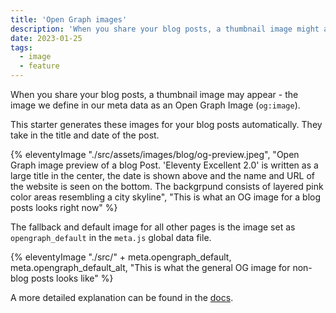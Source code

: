 ```yaml
---
title: 'Open Graph images'
description: 'When you share your blog posts, a thumbnail image might appear. This starter generates these images for your blog posts automatically.'
date: 2023-01-25
tags:
  - image
  - feature
---
```


When you share your blog posts, a thumbnail image may appear - the image we define in our meta data as an Open Graph Image (`og:image`).

This starter generates these images for your blog posts automatically. They take in the title and date of the post.

{% eleventyImage "./src/assets/images/blog/og-preview.jpeg", "Open Graph image preview of a blog Post. 'Eleventy Excellent 2.0' is written as a large title in the center, the date is shown above and the name and URL of the website is seen on the bottom. The backgrpund consists of layered pink color areas resembling a city skyline", "This is what an OG image for a blog posts looks right now" %}

The fallback and default image for all other pages is the image set as `opengraph_default` in the `meta.js` global data file.

{% eleventyImage "./src/" + meta.opengraph_default, meta.opengraph_default_alt, "This is what the general OG image for non-blog posts looks like" %}

A more detailed explanation can be found in the [docs](/get-started/#docs).